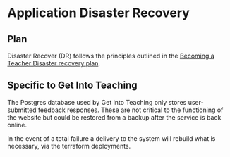 # Application Disaster Recovery

## Plan

Disaster Recover (DR) follows the principles outlined in the [Becoming a Teacher  Disaster recovery plan](https://dfedigital.atlassian.net/wiki/spaces/BaT/pages/2921365676/Disaster+recovery).

## Specific to Get Into Teaching

The Postgres database used by Get into Teaching only stores user-submitted feedback responses. These are not critical to the functioning of the website but could be restored from a backup after the service is back online.

In the event of a total failure a delivery to the system will rebuild what is necessary, via the terraform deployments.

